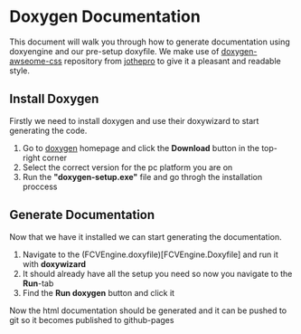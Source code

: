 # Doxygen Documentation
This document will walk you through how to generate documentation using doxyengine and our pre-setup doxyfile. We make use of [doxygen-awseome-css](https://github.com/jothepro/doxygen-awesome-css) repository from [jothepro](https://github.com/jothepro) to give it a pleasant and readable style.

## Install Doxygen
Firstly we need to install doxygen and use their doxywizard to start generating the code.

1. Go to [doxygen](https://www.doxygen.nl/) homepage and click the **Download** button in the top-right corner
2. Select the correct version for the pc platform you are on
3. Run the **"doxygen-setup.exe"** file and go throgh the installation proccess


## Generate Documentation
Now that we have it installed we can start generating the documentation.

1. Navigate to the (FCVEngine.doxyfile)[FCVEngine.Doxyfile] and run it with **doxywizard**
2. It should already have all the setup you need so now you navigate to the **Run**-tab
3. Find the **Run doxygen** button and click it

Now the html documentation should be generated and it can be pushed to git so it becomes published to github-pages

